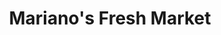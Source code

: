 ---
title: "Mariano's Fresh Market"
url: /western-springs/marianos-fresh-market/
shop: Supermarkt
---